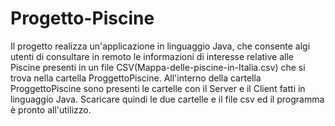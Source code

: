 # Progetto-Piscine
Il progetto realizza un'applicazione in linguaggio Java, che consente algi utenti di consultare in remoto le informazioni di interesse relative alle Piscine presenti in un file CSV(Mappa-delle-piscine-in-Italia.csv) che si trova nella cartella ProggettoPiscine.
All'interno della cartella ProggettoPiscine sono presenti le cartelle con il Server e il Client fatti in linguaggio Java.
Scaricare quindi le due cartelle e il file csv ed il programma è pronto all'utilizzo.

